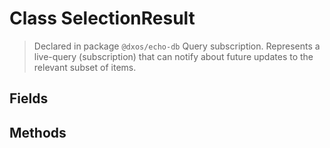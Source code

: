 # Class SelectionResult
> Declared in package `@dxos/echo-db`
Query subscription.
Represents a live-query (subscription) that can notify about future updates to the relevant subset of items.

## Fields

## Methods
